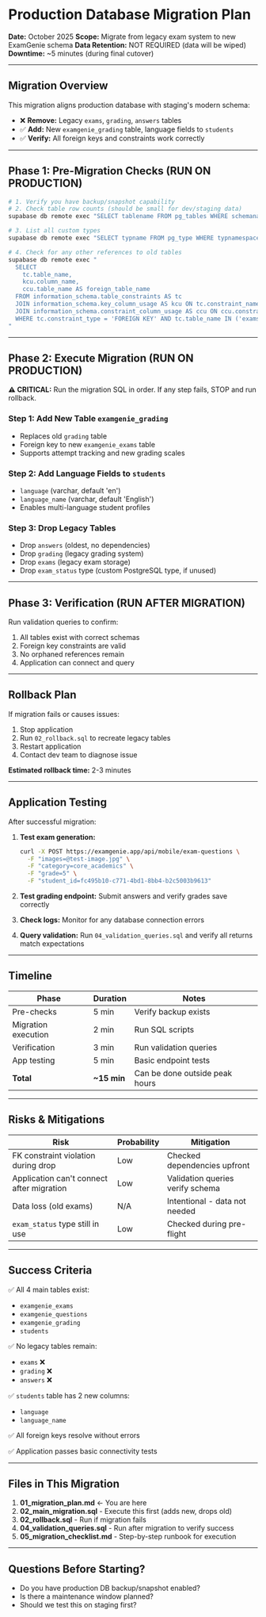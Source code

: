 # Production Database Migration Plan

**Date:** October 2025
**Scope:** Migrate from legacy exam system to new ExamGenie schema
**Data Retention:** NOT REQUIRED (data will be wiped)
**Downtime:** ~5 minutes (during final cutover)

---

## Migration Overview

This migration aligns production database with staging's modern schema:
- ❌ **Remove:** Legacy `exams`, `grading`, `answers` tables
- ✅ **Add:** New `examgenie_grading` table, language fields to `students`
- ✅ **Verify:** All foreign keys and constraints work correctly

---

## Phase 1: Pre-Migration Checks (RUN ON PRODUCTION)

```bash
# 1. Verify you have backup/snapshot capability
# 2. Check table row counts (should be small for dev/staging data)
supabase db remote exec "SELECT tablename FROM pg_tables WHERE schemaname='public';"

# 3. List all custom types
supabase db remote exec "SELECT typname FROM pg_type WHERE typnamespace = (SELECT oid FROM pg_namespace WHERE nspname='public');"

# 4. Check for any other references to old tables
supabase db remote exec "
  SELECT
    tc.table_name,
    kcu.column_name,
    ccu.table_name AS foreign_table_name
  FROM information_schema.table_constraints AS tc
  JOIN information_schema.key_column_usage AS kcu ON tc.constraint_name = kcu.constraint_name
  JOIN information_schema.constraint_column_usage AS ccu ON ccu.constraint_name = tc.constraint_name
  WHERE tc.constraint_type = 'FOREIGN KEY' AND tc.table_name IN ('exams', 'grading', 'answers');
"
```

---

## Phase 2: Execute Migration (RUN ON PRODUCTION)

**⚠️ CRITICAL:** Run the migration SQL in order. If any step fails, STOP and run rollback.

### Step 1: Add New Table `examgenie_grading`
- Replaces old `grading` table
- Foreign key to new `examgenie_exams` table
- Supports attempt tracking and new grading scales

### Step 2: Add Language Fields to `students`
- `language` (varchar, default 'en')
- `language_name` (varchar, default 'English')
- Enables multi-language student profiles

### Step 3: Drop Legacy Tables
- Drop `answers` (oldest, no dependencies)
- Drop `grading` (legacy grading system)
- Drop `exams` (legacy exam storage)
- Drop `exam_status` type (custom PostgreSQL type, if unused)

---

## Phase 3: Verification (RUN AFTER MIGRATION)

Run validation queries to confirm:
1. All tables exist with correct schemas
2. Foreign key constraints are valid
3. No orphaned references remain
4. Application can connect and query

---

## Rollback Plan

If migration fails or causes issues:
1. Stop application
2. Run `02_rollback.sql` to recreate legacy tables
3. Restart application
4. Contact dev team to diagnose issue

**Estimated rollback time:** 2-3 minutes

---

## Application Testing

After successful migration:

1. **Test exam generation:**
   ```bash
   curl -X POST https://examgenie.app/api/mobile/exam-questions \
     -F "images=@test-image.jpg" \
     -F "category=core_academics" \
     -F "grade=5" \
     -F "student_id=fc495b10-c771-4bd1-8bb4-b2c5003b9613"
   ```

2. **Test grading endpoint:** Submit answers and verify grades save correctly

3. **Check logs:** Monitor for any database connection errors

4. **Query validation:** Run `04_validation_queries.sql` and verify all returns match expectations

---

## Timeline

| Phase | Duration | Notes |
|-------|----------|-------|
| Pre-checks | 5 min | Verify backup exists |
| Migration execution | 2 min | Run SQL scripts |
| Verification | 3 min | Run validation queries |
| App testing | 5 min | Basic endpoint tests |
| **Total** | **~15 min** | Can be done outside peak hours |

---

## Risks & Mitigations

| Risk | Probability | Mitigation |
|------|------------|-----------|
| FK constraint violation during drop | Low | Checked dependencies upfront |
| Application can't connect after migration | Low | Validation queries verify schema |
| Data loss (old exams) | N/A | Intentional - data not needed |
| `exam_status` type still in use | Low | Checked during pre-flight |

---

## Success Criteria

✅ All 4 main tables exist:
- `examgenie_exams`
- `examgenie_questions`
- `examgenie_grading`
- `students`

✅ No legacy tables remain:
- `exams` ❌
- `grading` ❌
- `answers` ❌

✅ `students` table has 2 new columns:
- `language`
- `language_name`

✅ All foreign keys resolve without errors

✅ Application passes basic connectivity tests

---

## Files in This Migration

1. **01_migration_plan.md** ← You are here
2. **02_main_migration.sql** - Execute this first (adds new, drops old)
3. **02_rollback.sql** - Run if migration fails
4. **04_validation_queries.sql** - Run after migration to verify success
5. **05_migration_checklist.md** - Step-by-step runbook for execution

---

## Questions Before Starting?

- Do you have production DB backup/snapshot enabled?
- Is there a maintenance window planned?
- Should we test this on staging first?
